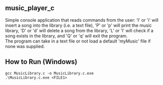 ## music_player_c ##
Simple console application that reads commands from the user: 'I' or 'i' will insert a song into the library (i.e. a text file), 'P' or 'p' will print the music library, 'D' or 'd' will delete a song from the library, 'L' or 'l' will check if a song exists in the library, and 'Q' or 'q' will exit the program. 
<br />
The program can take in a text file or not load a default 'myMusic' file if none was supplied.

## How to Run (Windows) ##
`gcc MusicLibrary.c -o MusicLibrary.c.exe` <br />
`.\MusicLibrary.c.exe <FILE1>` <br />
